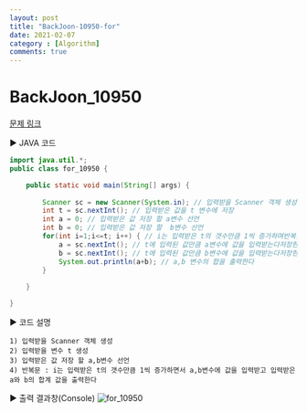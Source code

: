 ```yaml
---
layout: post
title: "BackJoon-10950-for"
date: 2021-02-07
category : [Algorithm]
comments: true
---
```


# BackJoon_10950

[문제 링크](https://www.acmicpc.net/problem/10950)

▶ JAVA 코드 

```java
import java.util.*;
public class for_10950 {

	public static void main(String[] args) {
		
		Scanner sc = new Scanner(System.in); // 입력받을 Scanner 객체 생성
		int t = sc.nextInt(); // 입력받은 값을 t 변수에 저장
		int a = 0; // 입력받은 값 저장 할 a변수 선언
		int b = 0; // 입력받은 값 저장 할  b변수 선언
		for(int i=1;i<=t; i++) { // i는 입력받은 t의 갯수만큼 1씩 증가하며반복한다
			a = sc.nextInt(); // t에 입력된 값만큼 a변수에 값을 입력받는다저장한다
			b = sc.nextInt(); // t에 입력된 값만큼 b변수에 값을 입력받는다저장한다
			System.out.println(a+b); // a,b 변수의 합을 출력한다
		}
	
	}

}
```

▶ 코드 설명

    1) 입력받을 Scanner 객체 생성
    2) 입력받을 변수 t 생성
    3) 입력받은 값 저장 할 a,b변수 선언
	4) 반복문 : i는 입력받은 t의 갯수만큼 1씩 증가하면서 a,b변수에 값을 입력받고 입력받은 a와 b의 합계 값을 출력한다
    

▶ 출력 결과창(Console)
![for_10950](https://user-images.githubusercontent.com/65608960/107145628-450dd280-6986-11eb-877a-cb5ef8419525.JPG)
